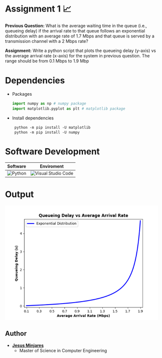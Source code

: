# Assignment 1 :chart_with_upwards_trend:

**Previous Question:** What is the average waiting time in the queue (i.e., queueing delay) if the arrival rate to 
that queue follows an exponential distribution with an average rate of 1.7 Mbps and that 
queue is served by a transmission channel with a 2 Mbps rate?

**Assignment:** Write a python script that plots the queueing delay (y-axis) vs the average arrival rate (x-axis) for the system in previous question. The range should be from 0.1 Mbps to 1.9 Mbp

# Dependencies
* Packages
    ```python
    import numpy as np # numpy package
    import matplotlib.pyplot as plt # matplotlib package
    ```
* Install dependencies
   ```
    python -m pip install -U matplotlib
    python -m pip install -U numpy
   ```
# Software Development
| Software | Enviroment |
| :---:    | :--:       |
| ![Python](https://img.shields.io/badge/Code-Python-informational?style=flat&logo=Python&color=764ABC) | ![Visual Studio Code](https://img.shields.io/badge/Visual_Studio_Code-0078D4?style=flat&logo=visual%20studio%20code&logoColor=white) |

# Output
<img src="image/plot.png">

## Author
* [**Jesus Minjares**](https:/github.com/jminjares4)
  * Master of Science in Computer Engineering